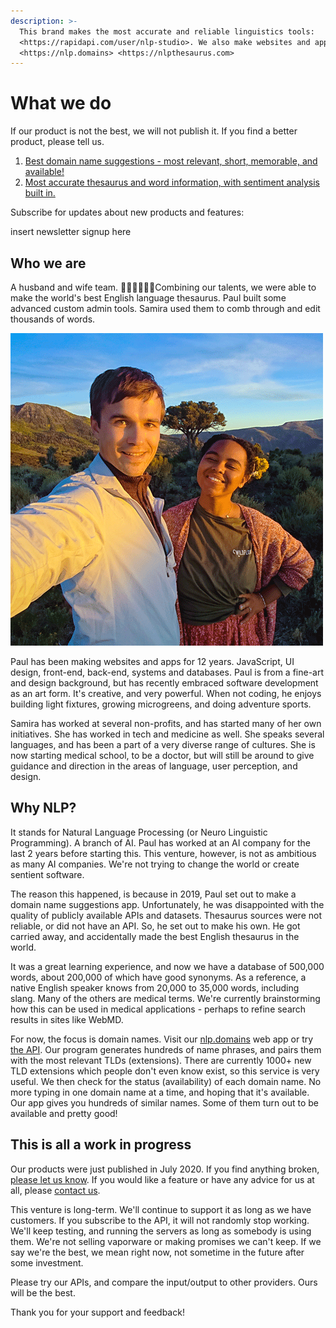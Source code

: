 ```yaml
---
description: >-
  This brand makes the most accurate and reliable linguistics tools:
  <https://rapidapi.com/user/nlp-studio>. We also make websites and apps:
  <https://nlp.domains> <https://nlpthesaurus.com>
---
```


# What we do

If our product is not the best, we will not publish it. If you find a better product, please tell us.

1. [Best domain name suggestions - most relevant, short, memorable, and available!](domain-suggestions.md)
2. [Most accurate thesaurus and word information, with sentiment analysis built in.](thesaurus.md)

Subscribe for updates about new products and features:

insert newsletter signup here

## Who we are

A husband and wife team. 👨🏼‍💻👩🏽‍💼Combining our talents, we were able to make the world's best English language thesaurus. Paul built some advanced custom admin tools. Samira used them to comb through and edit thousands of words. 

![We met in Utah! Love love love those mountains and sunsets!](.gitbook/assets/dsc_0354-500-png.jpg)

Paul has been making websites and apps for 12 years. JavaScript, UI design, front-end, back-end, systems and databases. Paul is from a fine-art and design background, but has recently embraced software development as an art form. It's creative, and very powerful. When not coding, he enjoys building light fixtures, growing microgreens, and doing adventure sports.

Samira has worked at several non-profits, and has started many of her own initiatives. She has worked in tech and medicine as well. She speaks several languages, and has been a part of a very diverse range of cultures. She is now starting medical school, to be a doctor, but will still be around to give guidance and direction in the areas of language, user perception, and design.

## Why NLP?

It stands for Natural Language Processing \(or Neuro Linguistic Programming\). A branch of AI. Paul has worked at an AI company for the last 2 years before starting this. This venture, however, is not as ambitious as many AI companies. We're not trying to change the world or create sentient software.

The reason this happened, is because in 2019, Paul set out to make a domain name suggestions app. Unfortunately, he was disappointed with the quality of publicly available APIs and datasets. Thesaurus sources were not reliable, or did not have an API. So, he set out to make his own. He got carried away, and accidentally made the best English thesaurus in the world. 

It was a great learning experience, and now we have a database of 500,000 words, about 200,000 of which have good synonyms. As a reference, a native English speaker knows from 20,000 to 35,000 words, including slang. Many of the others are medical terms. We're currently brainstorming how this can be used in medical applications - perhaps to refine search results in sites like WebMD. 

For now, the focus is domain names. Visit our [nlp.domains](https://nlp.domains) web app or try [the API](https://rapidapi.com). Our program generates hundreds of name phrases, and pairs them with the most relevant TLDs \(extensions\). There are currently 1000+ new TLD extensions which people don't even know exist, so this service is very useful. We then check for the status \(availability\) of each domain name. No more typing in one domain name at a time, and hoping that it's available. Our app gives you hundreds of similar names. Some of them turn out to be available and pretty good!

## This is all a work in progress

Our products were just published in July 2020. If you find anything broken, [please let us know](funny-suggestions.md). If you would like a feature or have any advice for us at all, please [contact us](funny-suggestions.md).

This venture is long-term. We'll continue to support it as long as we have customers. If you subscribe to the API, it will not randomly stop working. We'll keep testing, and running the servers as long as somebody is using them. We're not selling vaporware or making promises we can't keep. If we say we're the best, we mean right now, not sometime in the future after some investment. 

Please try our APIs, and compare the input/output to other providers. Ours will be the best. 

Thank you for your support and feedback!



